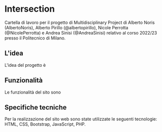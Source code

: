 # Intersection

Cartella di lavoro per il progetto di Multidisciplinary Project di Alberto Noris (AlbertoNoris), Alberto Pirillo (@albertopirillo), Nicole Perrotta (@NicolePerrotta) e Andrea Sinisi (@AndreaSinisi) relativo al corso 2022/23 presso il Politecnico di Milano.

## L'idea
L'idea del progetto è 

## Funzionalità
Le funzionalità del sito sono

## Specifiche tecniche
Per la realizzazione del sito web sono state utilizzate le seguenti tecnologie: HTML, CSS, Bootstrap, JavaScript, PHP.
